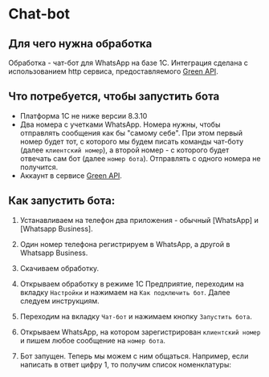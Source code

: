# Chat-bot

## Для чего нужна обработка

Обработка - чат-бот для WhatsApp на базе 1С. Интеграция сделана с использованием http сервиса, предоставляемого [Green API](https://green-api.com/).

## Что потребуется, чтобы запустить бота

* Платформа 1С не ниже версии 8.3.10
* Два номера с учетками WhatsApp. Номера нужны, чтобы отправлять сообщения как бы "самому себе". При этом первый номер будет тот, с которого  мы будем писать команды чат-боту (далее ``клиентский номер``), а второй номер - с которого будет отвечать сам бот (далее ``номер бота``). Отправлять с одного номера не получится.
* Аккаунт в сервисе [Green API](https://green-api.com/). 

## Как запустить бота:

1. Устанавливаем на телефон два приложения - обычный [WhatsApp] и [Whatsapp Business].

2. Один номер телефона регистрируем в WhatsApp, а другой в  Whatsapp Business.

3. Скачиваем обработку.

4. Открываем обработку в режиме 1С Предприятие, переходим на вкладку ``Настройки`` и нажимаем на ``Как подключить бот``. Далее следуем инструкциям.

5. Переходим на вкладку ``Чат-бот`` и нажимаем кнопку ``Запустить бота``.

6. Открываем WhatsApp, на котором зарегистрирован ``клиентский номер`` и пишем любое сообщение на ``номер бота``. 

7. Бот запущен. Теперь мы можем с ним общаться. Например, если написать в ответ цифру 1, то получим список номенклатуры:
